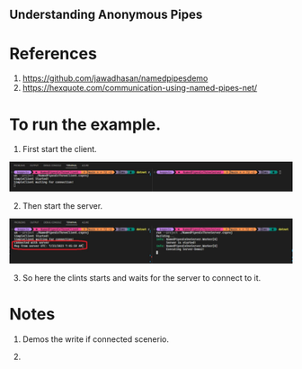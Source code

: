 ## Understanding Anonymous Pipes

# References
1. https://github.com/jawadhasan/namedpipesdemo
2. https://hexquote.com/communication-using-named-pipes-net/

# To run the example. 
1. First start the client.

![Start Client](./images/50_50_RunTheExample_1.jpg)

2. Then start the server. 

![Start Client](./images/51_50_RunTheExample_2_startServer.jpg)

3. So here the clints starts and waits for the server to connect to it. 

# Notes

1. Demos the write if connected scenerio. 

2. 